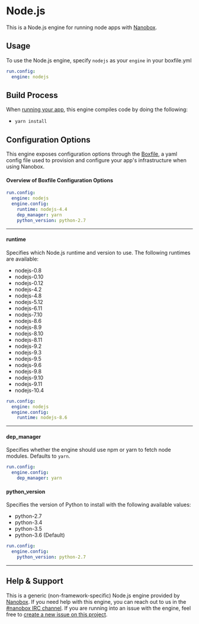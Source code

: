 # Node.js

This is a Node.js engine for running node apps with [Nanobox](http://nanobox.io).

## Usage

To use the Node.js engine, specify `nodejs` as your `engine` in your boxfile.yml

```yaml
run.config:
  engine: nodejs
```

## Build Process

When [running your app](https://docs.nanboox.io/cli/run/), this engine compiles code by doing the following:

- `yarn install`

## Configuration Options

This engine exposes configuration options through the [Boxfile](http://docs.nanobox.io/boxfile/), a yaml config file used to provision and configure your app's infrastructure when using Nanobox.

#### Overview of Boxfile Configuration Options

```yaml
run.config:
  engine: nodejs
  engine.config:
    runtime: nodejs-4.4
    dep_manager: yarn
    python_version: python-2.7
```

---

#### runtime

Specifies which Node.js runtime and version to use. The following runtimes are available:

- nodejs-0.8
- nodejs-0.10
- nodejs-0.12
- nodejs-4.2
- nodejs-4.8
- nodejs-5.12
- nodejs-6.11
- nodejs-7.10
- nodejs-8.6
- nodejs-8.9
- nodejs-8.10
- nodejs-8.11
- nodejs-9.2
- nodejs-9.3
- nodejs-9.5
- nodejs-9.6
- nodejs-9.8
- nodejs-9.10
- nodejs-9.11
- nodejs-10.4

```yaml
run.config:
  engine: nodejs
  engine.config:
    runtime: nodejs-8.6
```

---

#### dep_manager

Specifies whether the engine should use npm or yarn to fetch node modules. Defaults to `yarn`.

```yaml
run.config:
  engine.config:
    dep_manager: yarn
```

#### python_version

Specifies the version of Python to install with the following available values:

- python-2.7
- python-3.4
- python-3.5
- python-3.6 (Default)

```yaml
run.config:
  engine.config:
    python_version: python-2.7
```

---

## Help & Support

This is a generic (non-framework-specific) Node.js engine provided by [Nanobox](http://nanobox.io). If you need help with this engine, you can reach out to us in the [#nanobox IRC channel](http://webchat.freenode.net/?channels=nanobox). If you are running into an issue with the engine, feel free to [create a new issue on this project](https://github.com/pagodabox/nanobox-engine-nodejs/issues/new).
